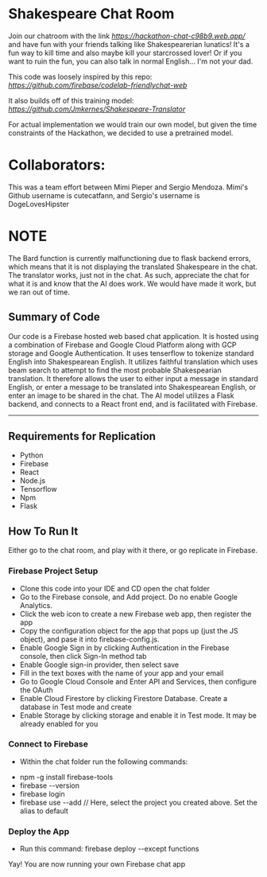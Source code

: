 # Shakespeare Chat Room

Join our chatroom with the link *https://hackathon-chat-c98b9.web.app/* and have fun with your friends talking like Shakespearerian lunatics! It's a fun way to kill time and also maybe kill your starcrossed lover! Or if you want to ruin the fun, you can also talk in normal English... I'm not your dad.

This code was loosely inspired by this repo: *https://github.com/firebase/codelab-friendlychat-web*

It also builds off of this training model: *https://github.com/Jmkernes/Shakespeare-Translator*

For actual implementation we would train our own model, but given the time constraints of the Hackathon, we decided to use a pretrained model.

# Collaborators:
This was a team effort between Mimi Pieper and Sergio Mendoza. Mimi's Github username is cutecatfann, and Sergio's username is DogeLovesHipster

# NOTE
The Bard function is currently malfunctioning due to flask backend errors, which means that it is not displaying the translated Shakespeare in the chat. The translator works, just not in the chat. As such, appreciate the chat for what it is and know that the AI does work. We would have made it work, but we ran out of time.

## Summary of Code
Our code is a Firebase hosted web based chat application. It is hosted using a combination of Firebase and Google Cloud Platform along with GCP storage and Google Authentication. It uses tenserflow to tokenize standard English into Shakespearean English. It utilizes faithful translation which uses beam search to attempt to find the most probable Shakespearian translation. It therefore allows the user to either input a message in standard English, or enter a message to be translated into Shakespearean English, or enter an image to be shared in the chat. The AI model utilizes a Flask backend, and connects to a React front end, and is facilitated with Firebase.
___

## Requirements for Replication
-  Python
 - Firebase
 - React
 - Node.js
 - Tensorflow
 - Npm
 - Flask

## How To Run It
Either go to the chat room, and play with it there, or go replicate in Firebase.

### Firebase Project Setup
* Clone this code into your IDE and CD open the chat folder
* Go to the Firebase console, and Add project. Do no enable Google Analytics. 
* Click the web icon to create a new Firebase web app, then register the app
* Copy the configuration object for the app that pops up (just the JS object), and pase it into firebase-config.js. 
* Enable Google Sign in by clicking Authentication in the Firebase console, then click Sign-In method tab
* Enable Google sign-in provider, then select save
* Fill in the text boxes with the name of your app and your email
* Go to Google Cloud Console and Enter API and Services, then configure the OAuth 
* Enable Cloud Firestore by clicking Firestore Database. Create a database in Test mode and create
* Enable Storage by clicking storage and enable it in Test mode. It may be already enabled for you

### Connect to Firebase
* Within the chat folder run the following commands: 
- npm -g install firebase-tools
- firebase --version
- firebase login
- firebase use --add // Here, select the project you created above. Set the alias to default

### Deploy the App
- Run this command: firebase deploy --except functions

Yay! You are now running your own Firebase chat app
